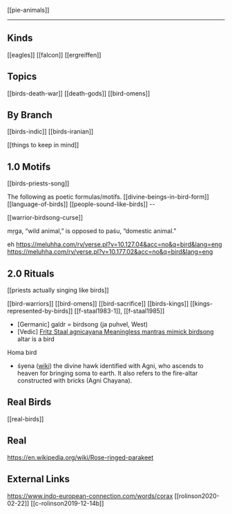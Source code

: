 [[pie-animals]]

---

## Kinds
[[eagles]]
[[falcon]]
[[ergreiffen]]

## Topics

[[birds-death-war]]
[[death-gods]]
[[bird-omens]]

## By Branch
[[birds-indic]]
[[birds-iranian]]

[[things to keep in mind]]


## 1.0 Motifs
[[birds-priests-song]]

The following as poetic formulas/motifs.
[[divine-beings-in-bird-form]]
[[language-of-birds]]
[[people-sound-like-birds]] -- 

[[warrior-birdsong-curse]]



mṛga, “wild animal,” is opposed to paśu, “domestic animal.”

eh
https://meluhha.com/rv/verse.pl?v=10.127.04&acc=no&q=bird&lang=eng
https://meluhha.com/rv/verse.pl?v=10.177.02&acc=no&q=bird&lang=eng

## 2.0 Rituals
[[priests actually singing like birds]]

[[bird-warriors]]
[[bird-omens]]
[[bird-sacrifice]]
[[birds-kings]]
[[kings-represented-by-birds]]
[[f-staal1983-1]], [[f-staal1985]]

- [Germanic] galdr = birdsong (ja puhvel, West)
- [Vedic] [Fritz Staal agnicayana Meaningless mantras mimick birdsong](https://www.jstor.org/stable/601529?seq=1) altar is a bird

Homa bird
- śyena ([wiki](https://en.wikipedia.org/wiki/Shyena-(Hinduism))) the divine hawk identified with Agni, who ascends to heaven for bringing soma to earth. It also refers to the fire-altar constructed with bricks (Agni Chayana).

## Real Birds
[[real-birds]]

## Real
https://en.wikipedia.org/wiki/Rose-ringed-parakeet


## External Links
https://www.indo-european-connection.com/words/corax
[[rolinson2020-02-22]]
[[c-rolinson2019-12-14b]]